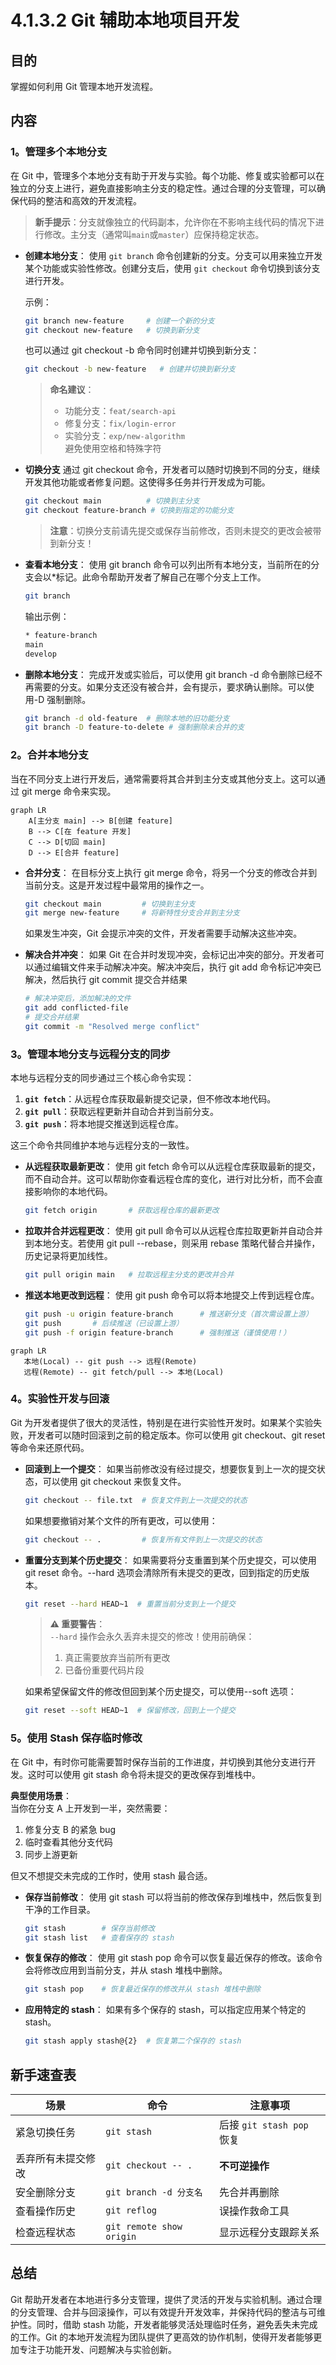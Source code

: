 # 4.1.3.2 Git 辅助本地项目开发

## 目的

掌握如何利用 Git 管理本地开发流程。

## 内容

### 1。管理多个本地分支

在 Git 中，管理多个本地分支有助于开发与实验。每个功能、修复或实验都可以在独立的分支上进行，避免直接影响主分支的稳定性。通过合理的分支管理，可以确保代码的整洁和高效的开发流程。

  > **新手提示**：分支就像独立的代码副本，允许你在不影响主线代码的情况下进行修改。主分支（通常叫`main`或`master`）应保持稳定状态。

- **创建本地分支**：
  使用 `git branch` 命令创建新的分支。分支可以用来独立开发某个功能或实验性修改。创建分支后，使用 `git checkout` 命令切换到该分支进行开发。

  示例：

  ```bash
  git branch new-feature     # 创建一个新的分支
  git checkout new-feature   # 切换到新分支
  ```

  也可以通过 git checkout -b 命令同时创建并切换到新分支：

  ```bash
  git checkout -b new-feature   # 创建并切换到新分支
  ```

  > **命名建议**：  
  > - 功能分支：`feat/search-api`  
  > - 修复分支：`fix/login-error`  
  > - 实验分支：`exp/new-algorithm`  
  > 避免使用空格和特殊字符

- **切换分支**
  通过 git checkout 命令，开发者可以随时切换到不同的分支，继续开发其他功能或者修复问题。这使得多任务并行开发成为可能。

  ```bash
  git checkout main          # 切换到主分支
  git checkout feature-branch # 切换到指定的功能分支
  ```

  > **注意**：切换分支前请先提交或保存当前修改，否则未提交的更改会被带到新分支！

- **查看本地分支**：
  使用 git branch 命令可以列出所有本地分支，当前所在的分支会以*标记。此命令帮助开发者了解自己在哪个分支上工作。

  ```bash
  git branch
  ```

  输出示例：

  ```bash
  * feature-branch
  main
  develop
  ```

- **删除本地分支**：
  完成开发或实验后，可以使用 git branch -d 命令删除已经不再需要的分支。如果分支还没有被合并，会有提示，要求确认删除。可以使用-D 强制删除。

  ```bash
  git branch -d old-feature  # 删除本地的旧功能分支
  git branch -D feature-to-delete # 强制删除未合并的支
  ```

### 2。合并本地分支

当在不同分支上进行开发后，通常需要将其合并到主分支或其他分支上。这可以通过 git merge 命令来实现。

```mermaid
graph LR
    A[主分支 main] --> B[创建 feature]
    B --> C[在 feature 开发]
    C --> D[切回 main]
    D --> E[合并 feature]
```

- **合并分支**：
  在目标分支上执行 git merge 命令，将另一个分支的修改合并到当前分支。这是开发过程中最常用的操作之一。

  ```bash
  git checkout main         # 切换到主分支
  git merge new-feature     # 将新特性分支合并到主分支
  ```

  如果发生冲突，Git 会提示冲突的文件，开发者需要手动解决这些冲突。
- **解决合并冲突**：
  如果 Git 在合并时发现冲突，会标记出冲突的部分。开发者可以通过编辑文件来手动解决冲突。解决冲突后，执行 git add 命令标记冲突已解决，然后执行 git commit 提交合并结果

  ```bash
  # 解决冲突后，添加解决的文件
  git add conflicted-file
  # 提交合并结果
  git commit -m "Resolved merge conflict"
  ```

### 3。管理本地分支与远程分支的同步

本地与远程分支的同步通过三个核心命令实现：

1. **`git fetch`**：从远程仓库获取最新提交记录，但不修改本地代码。  
2. **`git pull`**：获取远程更新并自动合并到当前分支。  
3. **`git push`**：将本地提交推送到远程仓库。  

这三个命令共同维护本地与远程分支的一致性。

- **从远程获取最新更改**：
  使用 git fetch 命令可以从远程仓库获取最新的提交，而不自动合并。这可以帮助你查看远程仓库的变化，进行对比分析，而不会直接影响你的本地代码。

  ```bash
  git fetch origin       # 获取远程仓库的最新更改
  ```

- **拉取并合并远程更改**：
  使用 git pull 命令可以从远程仓库拉取更新并自动合并到本地分支。若使用 git pull --rebase，则采用 rebase 策略代替合并操作，历史记录将更加线性。

  ```bash
  git pull origin main   # 拉取远程主分支的更改并合并
  ```

- **推送本地更改到远程**：
  使用 git push 命令可以将本地提交上传到远程仓库。

  ```bash
  git push -u origin feature-branch      # 推送新分支（首次需设置上游）
  git push       # 后续推送（已设置上游）
  git push -f origin feature-branch      # 强制推送（谨慎使用！）
  ```

```mermaid
graph LR
   本地(Local) -- git push --> 远程(Remote)
   远程(Remote) -- git fetch/pull --> 本地(Local)
```

### 4。实验性开发与回滚

  Git 为开发者提供了很大的灵活性，特别是在进行实验性开发时。如果某个实验失败，开发者可以随时回滚到之前的稳定版本。你可以使用 git checkout、git reset 等命令来还原代码。

- **回滚到上一个提交**：
  如果当前修改没有经过提交，想要恢复到上一次的提交状态，可以使用 git checkout 来恢复文件。

  ```bash
  git checkout -- file.txt  # 恢复文件到上一次提交的状态
  ```

  如果想要撤销对某个文件的所有更改，可以使用：

  ```bash
  git checkout -- .         # 恢复所有文件到上一次提交的状态
  ```

- **重置分支到某个历史提交**：
  如果需要将分支重置到某个历史提交，可以使用 git reset 命令。--hard 选项会清除所有未提交的更改，回到指定的历史版本。

  ```bash
  git reset --hard HEAD~1  # 重置当前分支到上一个提交
  ```

  > **⚠️ 重要警告**：  
  > `--hard` 操作会永久丢弃未提交的修改！使用前确保：  
  >
  > 1. 真正需要放弃当前所有更改  
  > 2. 已备份重要代码片段  

  如果希望保留文件的修改但回到某个历史提交，可以使用--soft 选项：

  ```bash
  git reset --soft HEAD~1  # 保留修改，回到上一个提交
  ```

### 5。使用 Stash 保存临时修改

  在 Git 中，有时你可能需要暂时保存当前的工作进度，并切换到其他分支进行开发。这时可以使用 git stash 命令将未提交的更改保存到堆栈中。

  **典型使用场景**：  
  当你在分支 A 上开发到一半，突然需要：  

  1. 修复分支 B 的紧急 bug  
  2. 临时查看其他分支代码  
  3. 同步上游更新

  但又不想提交未完成的工作时，使用 stash 最合适。

- **保存当前修改**：
  使用 git stash 可以将当前的修改保存到堆栈中，然后恢复到干净的工作目录。

  ```bash
  git stash        # 保存当前修改
  git stash list   # 查看保存的 stash
  ```

- **恢复保存的修改**：
  使用 git stash pop 命令可以恢复最近保存的修改。该命令会将修改应用到当前分支，并从 stash 堆栈中删除。

  ```bash
  git stash pop    # 恢复最近保存的修改并从 stash 堆栈中删除
  ```

- **应用特定的 stash**：
  如果有多个保存的 stash，可以指定应用某个特定的 stash。

  ```bash
  git stash apply stash@{2}  # 恢复第二个保存的 stash
  ```

## 新手速查表

| 场景                | 命令                     | 注意事项                  |
|---------------------|--------------------------|--------------------------|
| 紧急切换任务        | `git stash`              | 后接 `git stash pop` 恢复 |
| 丢弃所有未提交修改  | `git checkout -- .`      | **不可逆操作**           |
| 安全删除分支        | `git branch -d 分支名`   | 先合并再删除             |
| 查看操作历史        | `git reflog`             | 误操作救命工具           |
| 检查远程状态        | `git remote show origin` | 显示远程分支跟踪关系     |

## 总结

   Git 帮助开发者在本地进行多分支管理，提供了灵活的开发与实验机制。通过合理的分支管理、合并与回滚操作，可以有效提升开发效率，并保持代码的整洁与可维护性。同时，借助 stash 功能，开发者能够灵活处理临时任务，避免丢失未完成的工作。Git 的本地开发流程为团队提供了更高效的协作机制，使得开发者能够更加专注于功能开发、问题解决与实验创新。
